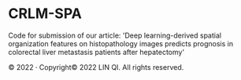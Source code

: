 # CRLM-SPA
 Code for submission of our article: 'Deep learning-derived spatial organization features on histopathology images predicts prognosis in colorectal liver metastasis patients after hepatectomy'

© 2022 · Copyright© 2022 LIN QI. All rights reserved.